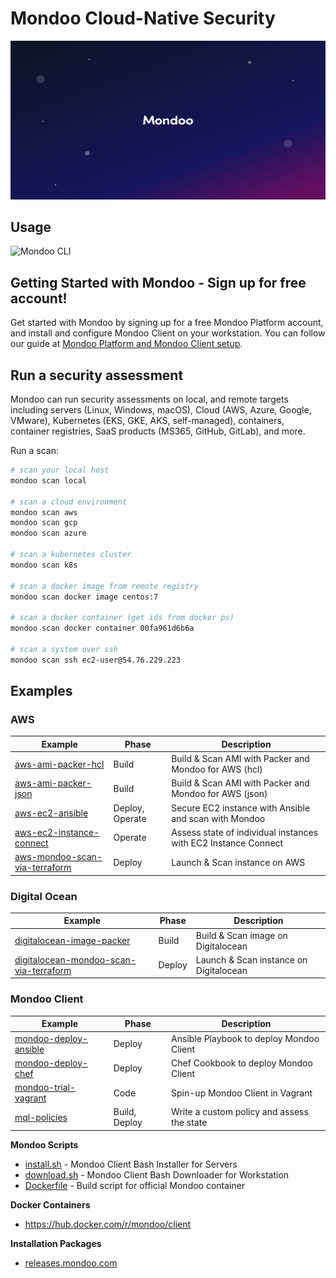 # Mondoo Cloud-Native Security

![Mondoo Cloud-Native Security](assets/github.splash.png)

## Usage

![Mondoo CLI](assets/mondoo-cli.png)

## Getting Started with Mondoo - Sign up for free account!

Get started with Mondoo by signing up for a free Mondoo Platform account, and install and configure Mondoo Client on your workstation. You can follow our guide at [Mondoo Platform and Mondoo Client setup](https://mondoo.com/docs/tutorials/mondoo/account-setup/).

## Run a security assessment

Mondoo can run security assessments on local, and remote targets including servers (Linux, Windows, macOS), Cloud (AWS, Azure, Google, VMware), Kubernetes (EKS, GKE, AKS, self-managed), containers, container registries, SaaS products (MS365, GitHub, GitLab), and more.

Run a scan:

```bash
# scan your local host
mondoo scan local

# scan a cloud environment
mondoo scan aws
mondoo scan gcp
mondoo scan azure

# scan a kubernetes cluster
mondoo scan k8s

# scan a docker image from remote registry
mondoo scan docker image centos:7

# scan a docker container (get ids from docker ps)
mondoo scan docker container 00fa961d6b6a

# scan a system over ssh
mondoo scan ssh ec2-user@54.76.229.223
```

## Examples

### AWS

Example   | Phase | Description |
--------- | ----- | ----------- |
[aws-ami-packer-hcl](./examples/aws-ami-packer-hcl) | Build | Build & Scan AMI with Packer and Mondoo for AWS (hcl) |
[aws-ami-packer-json](./examples/aws-ami-packer-json) | Build | Build & Scan AMI with Packer and Mondoo for AWS (json) |
[aws-ec2-ansible](./examples/aws-ec2-ansible) | Deploy, Operate | Secure EC2 instance with Ansible and scan with Mondoo |
[aws-ec2-instance-connect](./examples/aws-ec2-instance-connect) | Operate | Assess state of individual instances with EC2 Instance Connect |
[aws-mondoo-scan-via-terraform](./examples/aws-mondoo-scan-via-terraform) | Deploy | Launch & Scan instance on AWS |

### Digital Ocean

Example   | Phase | Description |
--------- | ----- | ----------- |
[digitalocean-image-packer](./examples/digitalocean-image-packer) | Build | Build & Scan image on Digitalocean |
[digitalocean-mondoo-scan-via-terraform](./examples/digitalocean-mondoo-scan-via-terraform) | Deploy |  Launch & Scan instance on Digitalocean |

### Mondoo Client

Example   | Phase | Description |
--------- | ----- | ----------- |
[mondoo-deploy-ansible](./examples/mondoo-deploy-ansible) | Deploy | Ansible Playbook to deploy Mondoo Client |
[mondoo-deploy-chef](./examples/mondoo-deploy-chef) | Deploy | Chef Cookbook to deploy Mondoo Client |
[mondoo-trial-vagrant](./examples/mondoo-trial-vagrant) | Code |  Spin-up Mondoo Client in Vagrant |
[mql-policies](./examples/mql-policies) | Build, Deploy | Write a custom policy and assess the state |

**Mondoo Scripts**

- [install.sh](./install.sh) - Mondoo Client Bash Installer for Servers
- [download.sh](./download.sh) - Mondoo Client Bash Downloader for Workstation
- [Dockerfile](./Dockerfile) - Build script for official Mondoo container

**Docker Containers**

- https://hub.docker.com/r/mondoo/client

**Installation Packages**

- [releases.mondoo.com](https://releases.mondoo.com)
